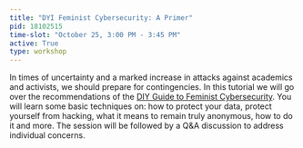 ```yaml
---
title: "DYI Feminist Cybersecurity: A Primer"
pid: 18102515
time-slot: "October 25, 3:00 PM - 3:45 PM"
active: True
type: workshop
---
```


In times of uncertainty and a marked increase in attacks against academics and activists, we should prepare for contingencies. In this tutorial we will go over the recommendations of the [DIY Guide to Feminist Cybersecurity](https://hackblossom.org/cybersecurity/). You will learn some basic techniques on: how to protect your data, protect yourself from hacking, what it means to remain truly anonymous, how to do it and more. The session will be followed by a Q&A discussion to address individual concerns.
